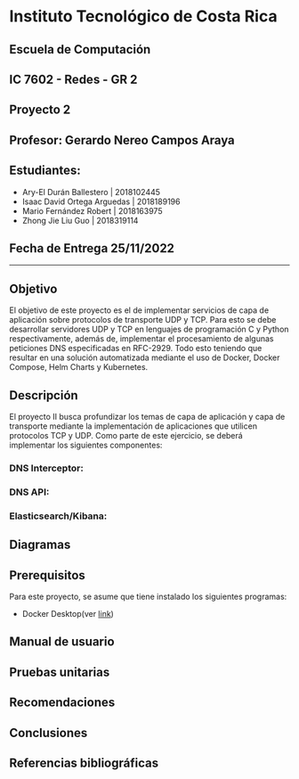 # Instituto Tecnológico de Costa Rica  
## Escuela de Computación  
## IC 7602 - Redes - GR 2  
## Proyecto 2
## Profesor: Gerardo Nereo Campos Araya  
## Estudiantes:

- Ary-El Durán Ballestero | 2018102445
- Isaac David Ortega Arguedas | 2018189196
- Mario Fernández Robert | 2018163975
- Zhong Jie Liu Guo | 2018319114

## Fecha de Entrega 25/11/2022
---

## Objetivo
El objetivo de este proyecto es el de implementar servicios de capa de aplicación sobre protocolos de transporte UDP y TCP. Para esto se debe desarrollar servidores UDP y TCP en lenguajes de programación C y Python respectivamente, además de, implementar el procesamiento de algunas peticiones DNS especificadas en RFC-2929. Todo esto teniendo que resultar en una solución automatizada mediante el uso de Docker, Docker Compose, Helm Charts y Kubernetes.

## Descripción
El proyecto II busca profundizar los temas de capa de aplicación y capa de transporte mediante la 
implementación de aplicaciones que utilicen protocolos TCP y UDP. Como parte de este ejercicio, se 
deberá implementar los siguientes componentes:
### DNS Interceptor:
### DNS API:
### Elasticsearch/Kibana:
## Diagramas 
## Prerequisitos
Para este proyecto, se asume que tiene instalado los siguientes programas:

- Docker Desktop(ver [link](https://www.docker.com/))

## Manual de usuario
## Pruebas unitarias
## Recomendaciones
## Conclusiones
## Referencias bibliográficas